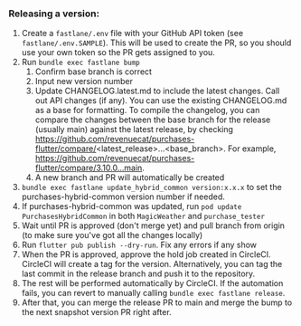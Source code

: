 ### Releasing a version:

1. Create a `fastlane/.env` file with your GitHub API token (see `fastlane/.env.SAMPLE`). This will be used to create the PR, so you should use your own token so the PR gets assigned to you.
1. Run `bundle exec fastlane bump`
    1. Confirm base branch is correct
    2. Input new version number
    3. Update CHANGELOG.latest.md to include the latest changes. Call out API changes (if any). You can use the existing CHANGELOG.md as a base for formatting. To compile the changelog, you can compare the changes between the base branch for the release (usually main) against the latest release, by checking https://github.com/revenuecat/purchases-flutter/compare/<latest_release>...<base_branch>. For example, https://github.com/revenuecat/purchases-flutter/compare/3.10.0...main.
    4. A new branch and PR will automatically be created
1. `bundle exec fastlane update_hybrid_common version:x.x.x` to set the purchases-hybrid-common version number if needed.
1. If purchases-hybrid-common was updated, run `pod update PurchasesHybridCommon` in both `MagicWeather` and `purchase_tester`
1. Wait until PR is approved (don't merge yet) and pull branch from origin (to make sure you've got all the changes locally)
1. Run `flutter pub publish --dry-run`. Fix any errors if any show
1. When the PR is approved, approve the hold job created in CircleCI. CircleCI will create a tag for the version. Alternatively, you can tag the last commit in the release branch and push it to the repository.
1. The rest will be performed automatically by CircleCI. If the automation fails, you can revert to manually calling `bundle exec fastlane release`.
1. After that, you can merge the release PR to main and merge the bump to the next snapshot version PR right after.
